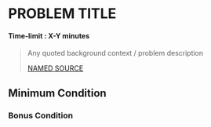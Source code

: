 # PROBLEM TITLE
#### Time-limit : X-Y minutes

>
> Any quoted background context / problem description
>
> [NAMED SOURCE](https://link-to-source-material.com)

## Minimum Condition

### Bonus Condition
